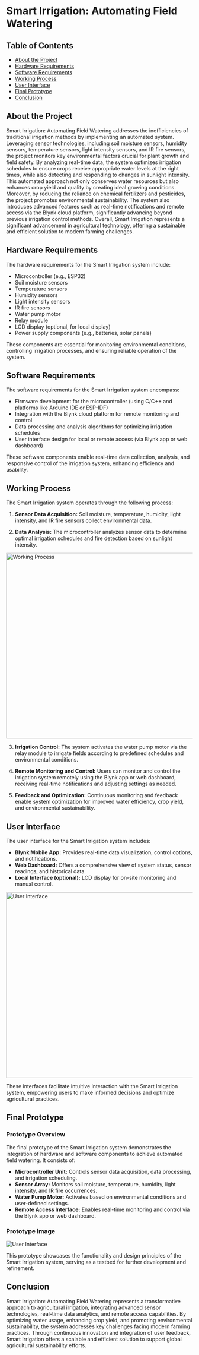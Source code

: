 # Smart Irrigation: Automating Field Watering

## Table of Contents

- [About the Project](#about-the-project)
- [Hardware Requirements](#hardware-requirements)
- [Software Requirements](#software-requirements)
- [Working Process](#working-process)
- [User Interface](#user-interface)
- [Final Prototype](#final-prototype)
- [Conclusion](#conclusion)

## About the Project

Smart Irrigation: Automating Field Watering addresses the inefficiencies of traditional irrigation methods by implementing an automated system. Leveraging sensor technologies, including soil moisture sensors, humidity sensors, temperature sensors, light intensity sensors, and IR fire sensors, the project monitors key environmental factors crucial for plant growth and field safety. By analyzing real-time data, the system optimizes irrigation schedules to ensure crops receive appropriate water levels at the right times, while also detecting and responding to changes in sunlight intensity. This automated approach not only conserves water resources but also enhances crop yield and quality by creating ideal growing conditions. Moreover, by reducing the reliance on chemical fertilizers and pesticides, the project promotes environmental sustainability. The system also introduces advanced features such as real-time notifications and remote access via the Blynk cloud platform, significantly advancing beyond previous irrigation control methods. Overall, Smart Irrigation represents a significant advancement in agricultural technology, offering a sustainable and efficient solution to modern farming challenges.

## Hardware Requirements

The hardware requirements for the Smart Irrigation system include:

- Microcontroller (e.g., ESP32)
- Soil moisture sensors
- Temperature sensors
- Humidity sensors
- Light intensity sensors
- IR fire sensors
- Water pump motor
- Relay module
- LCD display (optional, for local display)
- Power supply components (e.g., batteries, solar panels)

These components are essential for monitoring environmental conditions, controlling irrigation processes, and ensuring reliable operation of the system.

## Software Requirements

The software requirements for the Smart Irrigation system encompass:

- Firmware development for the microcontroller (using C/C++ and platforms like Arduino IDE or ESP-IDF)
- Integration with the Blynk cloud platform for remote monitoring and control
- Data processing and analysis algorithms for optimizing irrigation schedules
- User interface design for local or remote access (via Blynk app or web dashboard)

These software components enable real-time data collection, analysis, and responsive control of the irrigation system, enhancing efficiency and usability.

## Working Process

The Smart Irrigation system operates through the following process:

1. **Sensor Data Acquisition:** Soil moisture, temperature, humidity, light intensity, and IR fire sensors collect environmental data.
   
2. **Data Analysis:** The microcontroller analyzes sensor data to determine optimal irrigation schedules and fire detection based on sunlight intensity.

<img src="Images/working_process.png" alt="Working Process" width="700" height="500">

3. **Irrigation Control:** The system activates the water pump motor via the relay module to irrigate fields according to predefined schedules and environmental conditions.

4. **Remote Monitoring and Control:** Users can monitor and control the irrigation system remotely using the Blynk app or web dashboard, receiving real-time notifications and adjusting settings as needed.

5. **Feedback and Optimization:** Continuous monitoring and feedback enable system optimization for improved water efficiency, crop yield, and environmental sustainability.

## User Interface

The user interface for the Smart Irrigation system includes:

- **Blynk Mobile App:** Provides real-time data visualization, control options, and notifications.
- **Web Dashboard:** Offers a comprehensive view of system status, sensor readings, and historical data.
- **Local Interface (optional):** LCD display for on-site monitoring and manual control.

<img src="Images/user_interface.png" alt="User Interface" width="700" height="500">

These interfaces facilitate intuitive interaction with the Smart Irrigation system, empowering users to make informed decisions and optimize agricultural practices.

## Final Prototype

### Prototype Overview

The final prototype of the Smart Irrigation system demonstrates the integration of hardware and software components to achieve automated field watering. It consists of:

- **Microcontroller Unit:** Controls sensor data acquisition, data processing, and irrigation scheduling.
- **Sensor Array:** Monitors soil moisture, temperature, humidity, light intensity, and IR fire occurrences.
- **Water Pump Motor:** Activates based on environmental conditions and user-defined settings.
- **Remote Access Interface:** Enables real-time monitoring and control via the Blynk app or web dashboard.

### Prototype Image

![User Interface](Images/final_prototype.png)

This prototype showcases the functionality and design principles of the Smart Irrigation system, serving as a testbed for further development and refinement.

## Conclusion

Smart Irrigation: Automating Field Watering represents a transformative approach to agricultural irrigation, integrating advanced sensor technologies, real-time data analytics, and remote access capabilities. By optimizing water usage, enhancing crop yield, and promoting environmental sustainability, the system addresses key challenges facing modern farming practices. Through continuous innovation and integration of user feedback, Smart Irrigation offers a scalable and efficient solution to support global agricultural sustainability efforts.
